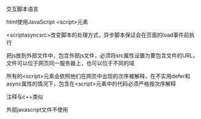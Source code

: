 交互脚本语言

html使用JavaScript \<script>元素

\<scriptasyncsrc>改变脚本的处理方式，异步脚本保证会在页面的load事件前执行



把js放到外部文件中，包含外部js文件，必须将src属性设置为要包含文件的URL，文件可以位于网页同一服务器上，也可以位于不同的域

所有的\<script>元素会依照他们在网页中出现的次序被解释，在不实用defer和async属性的情况下，包含在\<script>元素中的代码必须严格按次序解释

注释与c++类似



外部javascript文件不使用<script> 直接写代码

HTML 输出流中使用 document.write，相当于添加在原有html代码中添加一串html代码。而如果在文档加载后使用（如使用函数），会覆盖整个文档。





增加了严格模式

"use strict"

可以整个文件严格模式，也可以在函数体的开头放



关键字与保留字





# JavaScript输出

显示数据

window.alert()弹出警告框

document.write()方法将内容写到HTML文档中。

innerHTML写入到HTML元素中

console.log()写入到浏览器的控制台





